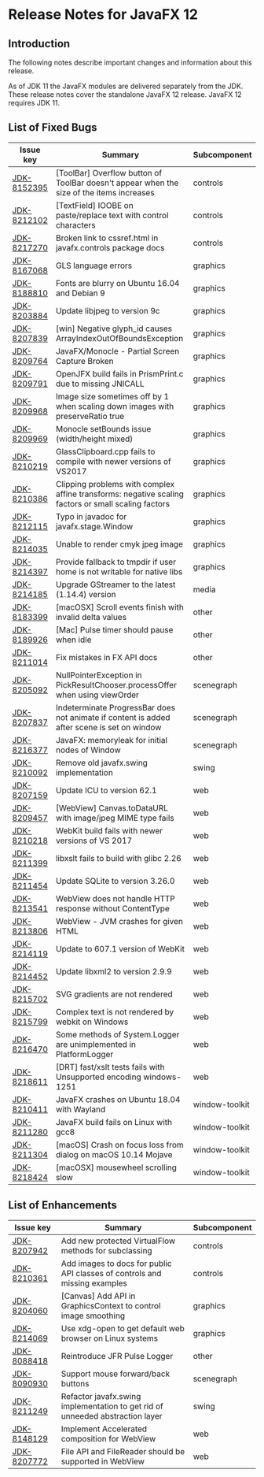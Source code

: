 # Release Notes for JavaFX 12

## Introduction

The following notes describe important changes and information about this release.

As of JDK 11 the JavaFX modules are delivered separately from the JDK. These release notes cover the standalone JavaFX 12 release. JavaFX 12 requires JDK 11.

## List of Fixed Bugs

Issue key|Summary|Subcomponent
---------|-------|------------
[JDK-8152395](https://bugs.openjdk.org/browse/JDK-8152395)|[ToolBar] Overflow button of ToolBar doesn't appear when the size of the items increases|controls
[JDK-8212102](https://bugs.openjdk.org/browse/JDK-8212102)|[TextField] IOOBE on paste/replace text with control characters|controls
[JDK-8217270](https://bugs.openjdk.org/browse/JDK-8217270)|Broken link to cssref.html in javafx.controls package docs|controls
[JDK-8167068](https://bugs.openjdk.org/browse/JDK-8167068)|GLS language errors|graphics
[JDK-8188810](https://bugs.openjdk.org/browse/JDK-8188810)|Fonts are blurry on Ubuntu 16.04 and Debian 9|graphics
[JDK-8203884](https://bugs.openjdk.org/browse/JDK-8203884)|Update libjpeg to version 9c|graphics
[JDK-8207839](https://bugs.openjdk.org/browse/JDK-8207839)|[win] Negative glyph_id causes ArrayIndexOutOfBoundsException|graphics
[JDK-8209764](https://bugs.openjdk.org/browse/JDK-8209764)|JavaFX/Monocle - Partial Screen Capture Broken|graphics
[JDK-8209791](https://bugs.openjdk.org/browse/JDK-8209791)|OpenJFX build fails in PrismPrint.c due to missing JNICALL|graphics
[JDK-8209968](https://bugs.openjdk.org/browse/JDK-8209968)|Image size sometimes off by 1 when scaling down images with preserveRatio true|graphics
[JDK-8209969](https://bugs.openjdk.org/browse/JDK-8209969)|Monocle setBounds issue (width/height mixed)|graphics
[JDK-8210219](https://bugs.openjdk.org/browse/JDK-8210219)|GlassClipboard.cpp fails to compile with newer versions of VS2017|graphics
[JDK-8210386](https://bugs.openjdk.org/browse/JDK-8210386)|Clipping problems with complex affine transforms: negative scaling factors or small scaling factors|graphics
[JDK-8212115](https://bugs.openjdk.org/browse/JDK-8212115)|Typo in javadoc for javafx.stage.Window|graphics
[JDK-8214035](https://bugs.openjdk.org/browse/JDK-8214035)|Unable to render cmyk jpeg image|graphics
[JDK-8214397](https://bugs.openjdk.org/browse/JDK-8214397)|Provide fallback to tmpdir if user home is not writable for native libs|graphics
[JDK-8214185](https://bugs.openjdk.org/browse/JDK-8214185)|Upgrade GStreamer to the latest (1.14.4) version|media
[JDK-8183399](https://bugs.openjdk.org/browse/JDK-8183399)|[macOSX] Scroll events finish with invalid delta values|other
[JDK-8189926](https://bugs.openjdk.org/browse/JDK-8189926)|[Mac] Pulse timer should pause when idle|other
[JDK-8211014](https://bugs.openjdk.org/browse/JDK-8211014)|Fix mistakes in FX API docs|other
[JDK-8205092](https://bugs.openjdk.org/browse/JDK-8205092)|NullPointerException in PickResultChooser.processOffer when using viewOrder|scenegraph
[JDK-8207837](https://bugs.openjdk.org/browse/JDK-8207837)|Indeterminate ProgressBar does not animate if content is added after scene is set on window|scenegraph
[JDK-8216377](https://bugs.openjdk.org/browse/JDK-8216377)|JavaFX: memoryleak for initial nodes of Window|scenegraph
[JDK-8210092](https://bugs.openjdk.org/browse/JDK-8210092)|Remove old javafx.swing implementation|swing
[JDK-8207159](https://bugs.openjdk.org/browse/JDK-8207159)|Update ICU to version 62.1|web
[JDK-8209457](https://bugs.openjdk.org/browse/JDK-8209457)|[WebView] Canvas.toDataURL with image/jpeg MIME type fails|web
[JDK-8210218](https://bugs.openjdk.org/browse/JDK-8210218)|WebKit build fails with newer versions of VS 2017|web
[JDK-8211399](https://bugs.openjdk.org/browse/JDK-8211399)|libxslt fails to build with glibc 2.26|web
[JDK-8211454](https://bugs.openjdk.org/browse/JDK-8211454)|Update SQLite to version 3.26.0|web
[JDK-8213541](https://bugs.openjdk.org/browse/JDK-8213541)|WebView does not handle HTTP response without ContentType|web
[JDK-8213806](https://bugs.openjdk.org/browse/JDK-8213806)|WebView - JVM crashes for given HTML|web
[JDK-8214119](https://bugs.openjdk.org/browse/JDK-8214119)|Update to 607.1 version of WebKit|web
[JDK-8214452](https://bugs.openjdk.org/browse/JDK-8214452)|Update libxml2 to version 2.9.9|web
[JDK-8215702](https://bugs.openjdk.org/browse/JDK-8215702)|SVG gradients are not rendered|web
[JDK-8215799](https://bugs.openjdk.org/browse/JDK-8215799)|Complex text is not rendered by webkit on Windows|web
[JDK-8216470](https://bugs.openjdk.org/browse/JDK-8216470)|Some methods of System.Logger are unimplemented in PlatformLogger|web
[JDK-8218611](https://bugs.openjdk.org/browse/JDK-8218611)|[DRT] fast/xslt tests fails with Unsupported encoding windows-1251|web
[JDK-8210411](https://bugs.openjdk.org/browse/JDK-8210411)|JavaFX crashes on Ubuntu 18.04 with Wayland|window-toolkit
[JDK-8211280](https://bugs.openjdk.org/browse/JDK-8211280)|JavaFX build fails on Linux with gcc8|window-toolkit
[JDK-8211304](https://bugs.openjdk.org/browse/JDK-8211304)|[macOS] Crash on focus loss from dialog on macOS 10.14 Mojave|window-toolkit
[JDK-8218424](https://bugs.openjdk.org/browse/JDK-8218424)|[macOSX] mousewheel scrolling slow|window-toolkit


## List of Enhancements

Issue key|Summary|Subcomponent
---------|-------|------------
[JDK-8207942](https://bugs.openjdk.org/browse/JDK-8207942)|Add new protected VirtualFlow methods for subclassing|controls
[JDK-8210361](https://bugs.openjdk.org/browse/JDK-8210361)|Add images to docs for public API classes of controls and missing examples|controls
[JDK-8204060](https://bugs.openjdk.org/browse/JDK-8204060)|[Canvas] Add API in GraphicsContext to control image smoothing|graphics
[JDK-8214069](https://bugs.openjdk.org/browse/JDK-8214069)|Use xdg-open to get default web browser on Linux systems|graphics
[JDK-8088418](https://bugs.openjdk.org/browse/JDK-8088418)|Reintroduce JFR Pulse Logger|other
[JDK-8090930](https://bugs.openjdk.org/browse/JDK-8090930)|Support mouse forward/back buttons|scenegraph
[JDK-8211249](https://bugs.openjdk.org/browse/JDK-8211249)|Refactor javafx.swing implementation to get rid of unneeded abstraction layer|swing
[JDK-8148129](https://bugs.openjdk.org/browse/JDK-8148129)|Implement Accelerated composition for WebView|web
[JDK-8207772](https://bugs.openjdk.org/browse/JDK-8207772)|File API and FileReader should be supported in WebView|web

